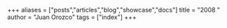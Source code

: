 +++
aliases = ["posts","articles","blog","showcase","docs"]
title = "2008 "
author = "Juan Orozco"
tags = ["index"]
+++
